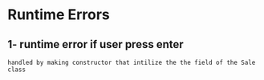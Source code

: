# Runtime Errors
## 1- runtime error if user press enter 
    handled by making constructor that intilize the the field of the Sale class

